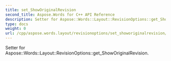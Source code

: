 ```yaml
---
title: set_ShowOriginalRevision
second_title: Aspose.Words for C++ API Reference
description: Setter for Aspose::Words::Layout::RevisionOptions::get_ShowOriginalRevision. 
type: docs
weight: 0
url: /cpp/aspose.words.layout/revisionoptions/set_showoriginalrevision/
---
```


Setter for Aspose::Words::Layout::RevisionOptions::get_ShowOriginalRevision. 

